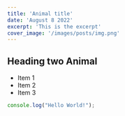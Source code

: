 ```yaml
---
title: 'Animal title'
date: 'August 8 2022'
excerpt: 'This is the excerpt'
cover_image: '/images/posts/img.png'
---
```


## Heading two Animal

* Item 1
* Item 2
* Item 3

```javascript
console.log("Hello World!");
```